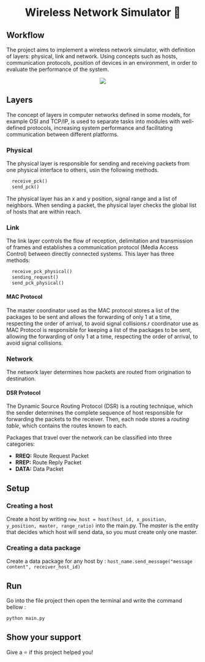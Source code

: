 <h1 align="center">Wireless Network Simulator 📡</h1>





## Workflow

The project aims to implement a wireless network simulator, with definition of layers: physical, link and network. Using concepts such as hosts, communication protocols, position of devices in an environment, in order to evaluate the performance of the system.

<p align="center">
  <img src=".github/network-layers.png" weight=350 />
</p>

## Layers 

The concept of layers in computer networks defined in some models, for example OSI and TCP/IP, is used to separate tasks into modules with well-defined protocols, increasing system performance and facilitating communication between different platforms.

### Physical 

The physical layer is responsible for sending and receiving packets from one physical interface to others, usin the following methods.
``` python
  receive_pck()
  send_pck()
```
The physical layer has an x and y position, signal range and a list of neighbors. When sending a packet, the physical layer checks the global list of hosts that are within reach.

### Link 

The link layer controls the flow of reception, delimitation and transmission of frames and establishes a communication protocol (Media Access Control) between directly connected systems. This layer has three methods:

``` python
  receive_pck_physical()
  sending_request()
  send_pck_physical() 
```

#### MAC Protocol

The master coordinator used as the MAC protocol stores a list of the packages to be sent and allows the forwarding of only 1 at a time, respecting the order of arrival, to avoid signal collisions.r coordinator use as MAC Protocol is responsible for keeping a list of the packages to be sent, allowing the forwarding of only 1 at a time, respecting the order of arrival, to avoid signal collisions.  

### Network

The network layer determines how packets are routed from origination to destination.

#### DSR Protocol

The Dynamic Source Routing Protocol (DSR) is a routing technique, which the sender determines the complete sequence of host responsible for forwarding the packets to the receiver. Then, each node stores a _routing table_, which contains the routes known to each.

Packages that travel over the network can be classified into three categories:

  - __RREQ:__ Route Request Packet
  - __RREP:__ Route Reply Packet
  - __DATA:__ Data Packet

## Setup

### Creating a host

Create a host by writing ` new_host = host(host_id, x_position, y_position, master, range_ratio) ` into the main.py. The *master* is the entity that decides which host will send data, so you must create only one master. 

### Creating a data package ###

Create a data package for any host by : `host_name.send_message("message content", receiver_host_id)`

## Run 

Go into the file project then open the terminal and write the command bellow :

```
python main.py
```

## Show your support

Give a ⭐️ if this project helped you!


